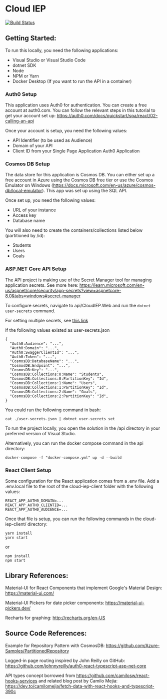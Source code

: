 # Cloud IEP

[![Build Status](https://dev.azure.com/joshuahunsberger/Hunsberger/_apis/build/status/joshuahunsberger.CloudIEP?branchName=main)](https://dev.azure.com/joshuahunsberger/Hunsberger/_build/latest?definitionId=3&branchName=main)

## Getting Started:

To run this locally, you need the following applications:

- Visual Studio or Visual Studio Code
- dotnet SDK
- Node
- NPM or Yarn
- Docker Desktop (If you want to run the API in a container)

### Auth0 Setup

This application uses Auth0 for authentication.  You can create a free account at auth0.com.  You can follow the relevant steps in this tutorial to get your account set up: https://auth0.com/docs/quickstart/spa/react/02-calling-an-api

Once your account is setup, you need the following values:
- API Identifier (to be used as Audience)
- Domain of your API
- Client ID from your Single Page Application Auth0 Application

### Cosmos DB Setup

The data store for this application is Cosmos DB.  You can either set up a free account in Azure using the Cosmos DB free tier or use the Cosmos Emulator on Windows (https://docs.microsoft.com/en-us/azure/cosmos-db/local-emulator).  This app was set up using the SQL API.

Once set up, you need the following values:
- URL of your instance
- Access key
- Database name

You will also need to create the containers/collections listed below (partitioned by /id):
- Students
- Users
- Goals

### ASP.NET Core API Setup

The API project is making use of the Secret Manager tool for managing application secrets.
See more here:
https://learn.microsoft.com/en-us/aspnet/core/security/app-secrets?view=aspnetcore-8.0&tabs=windows#secret-manager

To configure secrets, navigate to api/CloudIEP.Web and run the `dotnet user-secrets` command.

For setting multiple secrets, see [this link](https://learn.microsoft.com/en-us/aspnet/core/security/app-secrets?view=aspn.etcore-8.0&tabs=windows#set-multiple-secrets)

If the following values existed as user-secrets.json
```
{
  "Auth0:Audience": "...",
  "Auth0:Domain": "...",
  "Auth0:SwaggerClientId": "...",
  "Auth0:Token": "...",
  "CosmosDB:DatabaseName": "...",
  "CosmosDB:Endpoint": "...",
  "CosmosDB:Key": "...",
  "CosmosDB:Collections:0:Name": "Students",
  "CosmosDB:Collections:0:PartitionKey": "Id",
  "CosmosDB:Collections:1:Name": "Users",
  "CosmosDB:Collections:1:PartitionKey": "Id",
  "CosmosDB:Collections:2:Name": "Goals",
  "CosmosDB:Collections:2:PartitionKey": "Id",
}
```
You could run the following command in bash:

`cat ./user-secrets.json | dotnet user-secrets set`

To run the project locally, you open the solution in the /api directory in your preferred version of Visual Studio.

Alternatively, you can run the docker compose command in the api directory:

`docker-compose -f "docker-compose.yml" up -d --build`

### React Client Setup

Some configuration for the React application comes from a .env file.  Add a .env.local file to the root of the cloud-iep-client folder with the following values:

```
REACT_APP_AUTH0_DOMAIN=...
REACT_APP_AUTH0_CLIENTID=...
REACT_APP_AUTH0_AUDIENCE=...
```

Once that file is setup, you can run the following commands in the cloud-iep-client/ directory:
```
yarn install
yarn start
```

or

```
npm install
npm start
```
## Library References:

Material-UI for React Components that implement Google's Material Design: https://material-ui.com/

Material-UI Pickers for date picker components: https://material-ui-pickers.dev/

Recharts for graphing: http://recharts.org/en-US

## Source Code References:
Example for Repository Pattern with CosmosDB: https://github.com/Azure-Samples/PartitionedRepository


Logged-in page routing inspired by John Reilly on GitHub: https://github.com/johnnyreilly/auth0-react-typescript-asp-net-core


API types concept borrowed from https://github.com/camilosw/react-hooks-services and related blog post by Camilo Mejia: https://dev.to/camilomejia/fetch-data-with-react-hooks-and-typescript-390c
